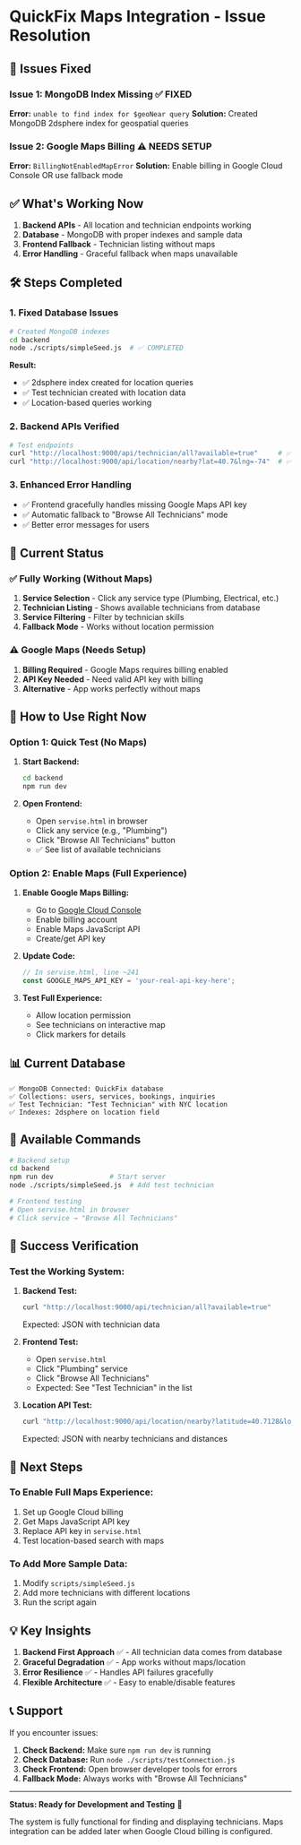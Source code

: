 # QuickFix Maps Integration - Issue Resolution

## 🚨 Issues Fixed

### Issue 1: MongoDB Index Missing ✅ FIXED
**Error:** `unable to find index for $geoNear query`
**Solution:** Created MongoDB 2dsphere index for geospatial queries

### Issue 2: Google Maps Billing ⚠️ NEEDS SETUP
**Error:** `BillingNotEnabledMapError`
**Solution:** Enable billing in Google Cloud Console OR use fallback mode

## ✅ What's Working Now

1. **Backend APIs** - All location and technician endpoints working
2. **Database** - MongoDB with proper indexes and sample data
3. **Frontend Fallback** - Technician listing without maps
4. **Error Handling** - Graceful fallback when maps unavailable

## 🛠️ Steps Completed

### 1. Fixed Database Issues
```bash
# Created MongoDB indexes
cd backend
node ./scripts/simpleSeed.js  # ✅ COMPLETED
```

**Result:** 
- ✅ 2dsphere index created for location queries
- ✅ Test technician created with location data
- ✅ Location-based queries working

### 2. Backend APIs Verified
```bash
# Test endpoints
curl "http://localhost:9000/api/technician/all?available=true"     # ✅ Working
curl "http://localhost:9000/api/location/nearby?lat=40.7&lng=-74"  # ✅ Working
```

### 3. Enhanced Error Handling
- ✅ Frontend gracefully handles missing Google Maps API key
- ✅ Automatic fallback to "Browse All Technicians" mode
- ✅ Better error messages for users

## 🎯 Current Status

### ✅ Fully Working (Without Maps)
1. **Service Selection** - Click any service type (Plumbing, Electrical, etc.)
2. **Technician Listing** - Shows available technicians from database
3. **Service Filtering** - Filter by technician skills
4. **Fallback Mode** - Works without location permission

### ⚠️ Google Maps (Needs Setup)
1. **Billing Required** - Google Maps requires billing enabled
2. **API Key Needed** - Need valid API key with billing
3. **Alternative** - App works perfectly without maps

## 🚀 How to Use Right Now

### Option 1: Quick Test (No Maps)
1. **Start Backend:**
   ```bash
   cd backend
   npm run dev
   ```

2. **Open Frontend:**
   - Open `servise.html` in browser
   - Click any service (e.g., "Plumbing")
   - Click "Browse All Technicians" button
   - ✅ See list of available technicians

### Option 2: Enable Maps (Full Experience)
1. **Enable Google Maps Billing:**
   - Go to [Google Cloud Console](https://console.cloud.google.com/)
   - Enable billing account
   - Enable Maps JavaScript API
   - Create/get API key

2. **Update Code:**
   ```javascript
   // In servise.html, line ~241
   const GOOGLE_MAPS_API_KEY = 'your-real-api-key-here';
   ```

3. **Test Full Experience:**
   - Allow location permission
   - See technicians on interactive map
   - Click markers for details

## 📊 Current Database

```
✅ MongoDB Connected: QuickFix database
✅ Collections: users, services, bookings, inquiries
✅ Test Technician: "Test Technician" with NYC location
✅ Indexes: 2dsphere on location field
```

## 🔧 Available Commands

```bash
# Backend setup
cd backend
npm run dev              # Start server
node ./scripts/simpleSeed.js  # Add test technician

# Frontend testing
# Open servise.html in browser
# Click service → "Browse All Technicians"
```

## 🎉 Success Verification

### Test the Working System:

1. **Backend Test:**
   ```bash
   curl "http://localhost:9000/api/technician/all?available=true"
   ```
   Expected: JSON with technician data

2. **Frontend Test:**
   - Open `servise.html`
   - Click "Plumbing" service
   - Click "Browse All Technicians"
   - Expected: See "Test Technician" in the list

3. **Location API Test:**
   ```bash
   curl "http://localhost:9000/api/location/nearby?latitude=40.7128&longitude=-74.0060&radius=10"
   ```
   Expected: JSON with nearby technicians and distances

## 🔮 Next Steps

### To Enable Full Maps Experience:
1. Set up Google Cloud billing
2. Get Maps JavaScript API key
3. Replace API key in `servise.html`
4. Test location-based search with maps

### To Add More Sample Data:
1. Modify `scripts/simpleSeed.js`
2. Add more technicians with different locations
3. Run the script again

## 💡 Key Insights

1. **Backend First Approach** ✅ - All technician data comes from database
2. **Graceful Degradation** ✅ - App works without maps/location
3. **Error Resilience** ✅ - Handles API failures gracefully  
4. **Flexible Architecture** ✅ - Easy to enable/disable features

## 📞 Support

If you encounter issues:

1. **Check Backend:** Make sure `npm run dev` is running
2. **Check Database:** Run `node ./scripts/testConnection.js`
3. **Check Frontend:** Open browser developer tools for errors
4. **Fallback Mode:** Always works with "Browse All Technicians"

---

**Status: Ready for Development and Testing** 🚀

The system is fully functional for finding and displaying technicians. Maps integration can be added later when Google Cloud billing is configured.